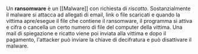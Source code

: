 Un __ransomware__ è un [[Malware]] con richiesta di _riscatto_.
Sostanzialmente il malware si attacca ad allegati di email, link o file scaricati e quando la vittima apre/esegue il file che contiene il ransomware, il programma si attiva e cifra o cancella un certo numero di file del computer della vittima.
Una mail di spiegazione e ricatto viene poi inviata alla vittima e dopo il pagamento, l'attacker può inviare la chiave di decifratura e può disattivare il malware.